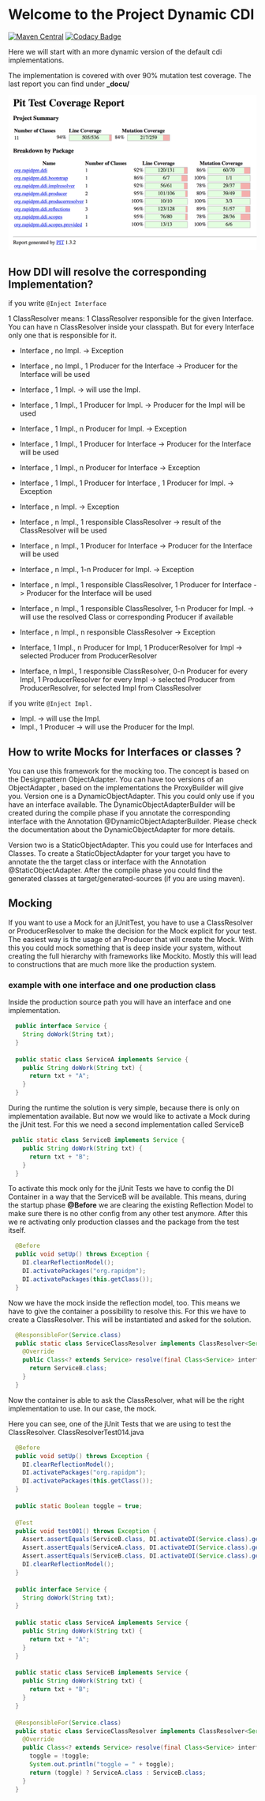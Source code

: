 # Welcome to the Project Dynamic CDI

[![Maven Central](https://maven-badges.herokuapp.com/maven-central/org.rapidpm.dynamic-cdi/rapidpm-dynamic-cdi/badge.svg)](https://maven-badges.herokuapp.com/maven-central/org.rapidpm.dynamic-cdi/rapidpm-dynamic-cdi)
[![Codacy Badge](https://api.codacy.com/project/badge/Grade/1b039c89fb9f4baa91f5d7b906bf13f6)](https://www.codacy.com/app/sven-ruppert/dynamic-cdi?utm_source=github.com&amp;utm_medium=referral&amp;utm_content=Dynamic-Dependency-Injection/dynamic-cdi&amp;utm_campaign=Badge_Grade)


Here we will start with an more dynamic version of the default cdi implementations.

The implementation is covered with over 90% mutation test coverage.
The last report you can find under **_docu/**

![_docu/20180319/pit_overview.png](_docu/20180319/pit_overview.png)


## How DDI will resolve the corresponding Implementation?

if you write ``@Inject Interface``

1 ClassResolver means: 1 ClassResolver responsible for the given Interface. You can have n ClassResolver inside your classpath.
But for every Interface only one that is responsible for it.

* Interface , no Impl. -> Exception
* Interface , no Impl., 1 Producer for the Interface  -> Producer for the Interface will be used

* Interface , 1 Impl. -> will use the Impl.
* Interface , 1 Impl., 1 Producer for Impl. -> Producer for the Impl will be used
* Interface , 1 Impl., n Producer for Impl. -> Exception
* Interface , 1 Impl., 1 Producer for Interface -> Producer for the Interface will be used
* Interface , 1 Impl., n Producer for Interface -> Exception

* Interface , 1 Impl., 1 Producer for Interface , 1 Producer for Impl. -> Exception

* Interface , n Impl. -> Exception
* Interface , n Impl., 1 responsible ClassResolver -> result of the ClassResolver will be used
* Interface , n Impl., 1 Producer for Interface -> Producer for the Interface will be used
* Interface , n Impl., 1-n Producer for Impl. -> Exception

* Interface , n Impl., 1 responsible ClassResolver, 1 Producer for Interface -> Producer for the Interface will be used
* Interface , n Impl., 1 responsible ClassResolver, 1-n Producer for Impl. -> will use the resolved Class or corresponding Producer if available
* Interface , n Impl., n responsible ClassResolver -> Exception

* Interface, 1 Impl., n Producer for Impl, 1 ProducerResolver for Impl -> selected Producer from ProducerResolver
* Interface, n Impl., 1 responsible ClassResolver, 0-n Producer for every Impl, 1 ProducerResolver for every Impl -> selected Producer from ProducerResolver, for selected Impl from ClassResolver


if you write ``@Inject Impl.``

* Impl. -> will use the Impl.
* Impl., 1 Producer -> will use the Producer for the Impl.

## How to write Mocks for Interfaces or classes ?
You can use this framework for the mocking too. 
The concept is based on the Designpattern ObjectAdapter. 
You can have too versions of an ObjectAdapter , based on the implementations the ProxyBuilder will give you. 
Version one is a DynamicObjectAdapter. 
This you could only use if you have an interface available. 
The DynamicObjectAdapterBuilder will be created during the compile phase 
if you annotate the corresponding interface with the Annotation @DynamicObjectAdapterBuilder. 
Please check the documentation about the DynamicObjectAdapter for more details.

Version two is a StaticObjectAdapter. This you could use for Interfaces and Classes. 
To create a StaticObjectAdapter for your target you have to annotate the the target class or 
interface with the Annotation @StaticObjectAdapter. 
After the compile phase you could find the generated classes at target/generated-sources (if you are using maven).

## Mocking
If you want to use a Mock for an jUnitTest, you have to use a ClassResolver or 
ProducerResolver to make the decision for the Mock explicit for your test. 
The easiest way is the usage of an Producer that will create the Mock. 
With this you could mock something that is deep inside your system, 
without creating the full hierarchy with frameworks like Mockito. 
Mostly this will lead to constructions that are much more like the production system.

### example with one interface and one production class
Inside the production source path you will have an interface and one implementation.

```java 
  public interface Service {
    String doWork(String txt);
  }

  public static class ServiceA implements Service {
    public String doWork(String txt) {
      return txt + "A";
    }
  }
```

During the runtime the solution is very simple, 
because there is only on implementation available. 
But now we would like to activate a Mock during the jUnit test. 
For this we need a second implementation called ServiceB

```java
 public static class ServiceB implements Service {
    public String doWork(String txt) {
      return txt + "B";
    }
  }
```

To activate this mock only for the jUnit Tests we have 
to config the DI Container in a way that the ServiceB will be available. 
This means, during the startup phase **@Before** we are clearing the existing 
Reflection Model to make sure there is no other config from any other test anymore. 
After this we re activating only production classes and the package from the test itself.

```java
  @Before
  public void setUp() throws Exception {
    DI.clearReflectionModel();
    DI.activatePackages("org.rapidpm");
    DI.activatePackages(this.getClass());
  }
```
Now we have the mock inside the reflection model, too. 
This means we have to give the container a possibility to resolve this. 
For this we have to create a ClassResolver. 
This will be instantiated and asked for the solution.


```java
  @ResponsibleFor(Service.class)
  public static class ServiceClassResolver implements ClassResolver<Service> {
    @Override
    public Class<? extends Service> resolve(final Class<Service> interf) {
      return ServiceB.class;
    }
  }
```
Now the container is able to ask the ClassResolver, 
what will be the right implementation to use. In our case, the mock.

Here you can see, one of the jUnit Tests that we are using to test the ClassResolver. 
ClassResolverTest014.java

```java
  @Before
  public void setUp() throws Exception {
    DI.clearReflectionModel();
    DI.activatePackages("org.rapidpm");
    DI.activatePackages(this.getClass());
  }

  public static Boolean toggle = true;

  @Test
  public void test001() throws Exception {
    Assert.assertEquals(ServiceB.class, DI.activateDI(Service.class).getClass());
    Assert.assertEquals(ServiceA.class, DI.activateDI(Service.class).getClass());
    Assert.assertEquals(ServiceB.class, DI.activateDI(Service.class).getClass());
    DI.clearReflectionModel();
  }

  public interface Service {
    String doWork(String txt);
  }

  public static class ServiceA implements Service {
    public String doWork(String txt) {
      return txt + "A";
    }
  }

  public static class ServiceB implements Service {
    public String doWork(String txt) {
      return txt + "B";
    }
  }

  @ResponsibleFor(Service.class)
  public static class ServiceClassResolver implements ClassResolver<Service> {
    @Override
    public Class<? extends Service> resolve(final Class<Service> interf) {
      toggle = !toggle;
      System.out.println("toggle = " + toggle);
      return (toggle) ? ServiceA.class : ServiceB.class;
    }
  }
```